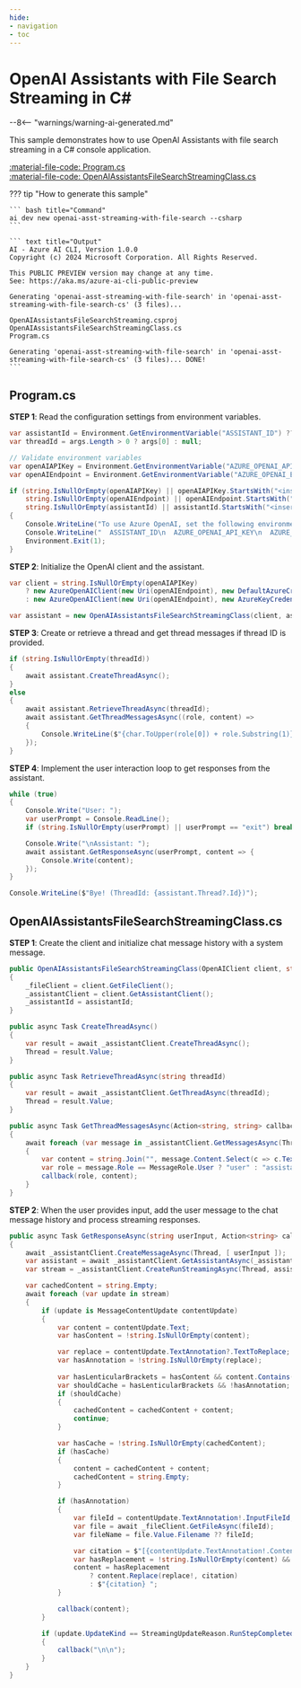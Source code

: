 ```yaml
---
hide:
- navigation
- toc
---
```

# OpenAI Assistants with File Search Streaming in C\#

--8<-- "warnings/warning-ai-generated.md"

This sample demonstrates how to use OpenAI Assistants with file search streaming in a C# console application.

[:material-file-code: Program.cs](https://raw.githubusercontent.com/robch/book-of-ai/main/docs/samples/openai-asst-streaming-with-file-search-cs/Program.cs)  
[:material-file-code: OpenAIAssistantsFileSearchStreamingClass.cs](https://raw.githubusercontent.com/robch/book-of-ai/main/docs/samples/openai-asst-streaming-with-file-search-cs/OpenAIAssistantsFileSearchStreamingClass.cs)  

??? tip "How to generate this sample"

    ``` bash title="Command"
    ai dev new openai-asst-streaming-with-file-search --csharp
    ```

    ``` text title="Output"
    AI - Azure AI CLI, Version 1.0.0
    Copyright (c) 2024 Microsoft Corporation. All Rights Reserved.

    This PUBLIC PREVIEW version may change at any time.
    See: https://aka.ms/azure-ai-cli-public-preview

    Generating 'openai-asst-streaming-with-file-search' in 'openai-asst-streaming-with-file-search-cs' (3 files)...

    OpenAIAssistantsFileSearchStreaming.csproj
    OpenAIAssistantsFileSearchStreamingClass.cs
    Program.cs

    Generating 'openai-asst-streaming-with-file-search' in 'openai-asst-streaming-with-file-search-cs' (3 files)... DONE!
    ```

## Program.cs

**STEP 1**: Read the configuration settings from environment variables.

``` csharp title="Program.cs"
var assistantId = Environment.GetEnvironmentVariable("ASSISTANT_ID") ?? "<insert your OpenAI assistant ID here>";
var threadId = args.Length > 0 ? args[0] : null;

// Validate environment variables
var openAIAPIKey = Environment.GetEnvironmentVariable("AZURE_OPENAI_API_KEY") ?? "<insert your Azure OpenAI API key here>";
var openAIEndpoint = Environment.GetEnvironmentVariable("AZURE_OPENAI_ENDPOINT") ?? "<insert your Azure OpenAI endpoint here>";

if (string.IsNullOrEmpty(openAIAPIKey) || openAIAPIKey.StartsWith("<insert") ||
    string.IsNullOrEmpty(openAIEndpoint) || openAIEndpoint.StartsWith("<insert") ||
    string.IsNullOrEmpty(assistantId) || assistantId.StartsWith("<insert"))
{
    Console.WriteLine("To use Azure OpenAI, set the following environment variables:");
    Console.WriteLine("  ASSISTANT_ID\n  AZURE_OPENAI_API_KEY\n  AZURE_OPENAI_ENDPOINT");
    Environment.Exit(1);
}
```

**STEP 2**: Initialize the OpenAI client and the assistant.

``` csharp title="Program.cs"
var client = string.IsNullOrEmpty(openAIAPIKey)
    ? new AzureOpenAIClient(new Uri(openAIEndpoint), new DefaultAzureCredential())
    : new AzureOpenAIClient(new Uri(openAIEndpoint), new AzureKeyCredential(openAIAPIKey));

var assistant = new OpenAIAssistantsFileSearchStreamingClass(client, assistantId);
```

**STEP 3**: Create or retrieve a thread and get thread messages if thread ID is provided.

``` csharp title="Program.cs"
if (string.IsNullOrEmpty(threadId))
{
    await assistant.CreateThreadAsync();
}
else
{
    await assistant.RetrieveThreadAsync(threadId);
    await assistant.GetThreadMessagesAsync((role, content) => 
    {
        Console.WriteLine($"{char.ToUpper(role[0]) + role.Substring(1)}: {content}\n");
    });
}
```

**STEP 4**: Implement the user interaction loop to get responses from the assistant.

``` csharp title="Program.cs"
while (true)
{
    Console.Write("User: ");
    var userPrompt = Console.ReadLine();
    if (string.IsNullOrEmpty(userPrompt) || userPrompt == "exit") break;

    Console.Write("\nAssistant: ");
    await assistant.GetResponseAsync(userPrompt, content => {
        Console.Write(content);
    });
}

Console.WriteLine($"Bye! (ThreadId: {assistant.Thread?.Id})");
```

## OpenAIAssistantsFileSearchStreamingClass.cs

**STEP 1**: Create the client and initialize chat message history with a system message.

``` csharp title="OpenAIAssistantsFileSearchStreamingClass.cs"
public OpenAIAssistantsFileSearchStreamingClass(OpenAIClient client, string assistantId)
{
    _fileClient = client.GetFileClient();
    _assistantClient = client.GetAssistantClient();
    _assistantId = assistantId;
}

public async Task CreateThreadAsync()
{
    var result = await _assistantClient.CreateThreadAsync();
    Thread = result.Value;
}

public async Task RetrieveThreadAsync(string threadId)
{
    var result = await _assistantClient.GetThreadAsync(threadId);
    Thread = result.Value;
}

public async Task GetThreadMessagesAsync(Action<string, string> callback)
{
    await foreach (var message in _assistantClient.GetMessagesAsync(Thread, ListOrder.OldestFirst))
    {
        var content = string.Join("", message.Content.Select(c => c.Text));
        var role = message.Role == MessageRole.User ? "user" : "assistant";
        callback(role, content);
    }
}
```

**STEP 2**: When the user provides input, add the user message to the chat message history and process streaming responses.

``` csharp title="OpenAIAssistantsFileSearchStreamingClass.cs"
public async Task GetResponseAsync(string userInput, Action<string> callback)
{
    await _assistantClient.CreateMessageAsync(Thread, [ userInput ]);
    var assistant = await _assistantClient.GetAssistantAsync(_assistantId);
    var stream = _assistantClient.CreateRunStreamingAsync(Thread, assistant.Value);

    var cachedContent = string.Empty;
    await foreach (var update in stream) 
    {
        if (update is MessageContentUpdate contentUpdate)
        {
            var content = contentUpdate.Text;
            var hasContent = !string.IsNullOrEmpty(content);

            var replace = contentUpdate.TextAnnotation?.TextToReplace;
            var hasAnnotation = !string.IsNullOrEmpty(replace);
            
            var hasLenticularBrackets = hasContent && content.Contains("\u3010") && content.Contains("\u3011");
            var shouldCache = hasLenticularBrackets && !hasAnnotation;
            if (shouldCache)
            {
                cachedContent = cachedContent + content;
                continue;
            }

            var hasCache = !string.IsNullOrEmpty(cachedContent);
            if (hasCache)
            {
                content = cachedContent + content;
                cachedContent = string.Empty;
            }

            if (hasAnnotation)
            {
                var fileId = contentUpdate.TextAnnotation!.InputFileId;
                var file = await _fileClient.GetFileAsync(fileId);
                var fileName = file.Value.Filename ?? fileId;

                var citation = $"[{contentUpdate.TextAnnotation!.ContentIndex}](file:{fileName})";
                var hasReplacement = !string.IsNullOrEmpty(content) && content.Contains(replace!);
                content = hasReplacement
                    ? content.Replace(replace!, citation)
                    : $"{citation} ";
            }

            callback(content);
        }

        if (update.UpdateKind == StreamingUpdateReason.RunStepCompleted)
        {
            callback("\n\n");
        }
    }
}
```